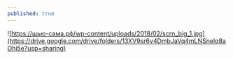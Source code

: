 ```yaml
---
published: true
---
```


![https://шью-сама.рф/wp-content/uploads/2018/02/scrn_big_1.jpg](https://drive.google.com/drive/folders/13XV9sr6v4DmbJaVq4mLNSnelq8aOhi5e?usp=sharing)
